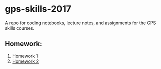 # gps-skills-2017
A repo for coding notebooks, lecture notes, and assignments for the GPS skills courses. 

## Homework: 

1. Homework 1
2. [Homework 2](https://ucsdlib.github.io/gps-skills-2017/homework/r-homework2-ggplot.html)
